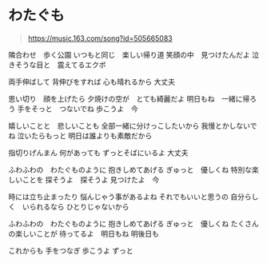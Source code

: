 # わたぐも

> https://music.163.com/song?id=505665083

隣合わせ　歩く公園
いつもと同じ　楽しい帰り道
笑顔の中　見つけたんだよ
泣きそうな目と　震えてるエクボ

両手伸ばして
背伸びをすれば
心も晴れるから
大丈夫

思い切り　顔を上げたら
夕焼けの空が　とても綺麗だよ
明日もね　一緒に帰ろう
手をそっと　つないでね
歩こうよ　今

嬉しいことと　悲しいことも
全部一緒に分けっこしたいから
我慢とかしないでね
泣いたらもっと
明日は誰よりも素敵だから

指切りげんまん
何があっても
ずっとそばにいるよ
大丈夫

ふわふわの　わたぐものように
抱きしめてあげる
ぎゅっと　優しくね
特別な楽しいことを
探そうよ　探そうよ
見つけたよ　今

時には立ち止まったり
悩んじゃう事があるよね
それでもいいと思うの
自分らしく　いられるなら
ひとりじゃないから

ふわふわの　わたぐものように
抱きしめてあげる
ぎゅっと　優しくね
たくさんの楽しいことが
待ってるよ　明日もね
明後日も

これからも
手をつなぎ
歩こうよ
ずっと
